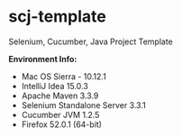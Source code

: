 # scj-template
Selenium, Cucumber, Java Project Template

**Environment Info:**
- Mac OS Sierra - 10.12.1
- IntelliJ Idea 15.0.3
- Apache Maven 3.3.9
- Selenium Standalone Server 3.3.1
- Cucumber JVM 1.2.5
- Firefox 52.0.1 (64-bit)
